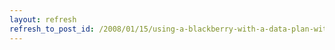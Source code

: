 ```yaml
---
layout: refresh
refresh_to_post_id: /2008/01/15/using-a-blackberry-with-a-data-plan-without-a-blackberry-data-plan-on-at-and-t-cingular
---
```


